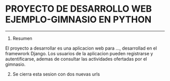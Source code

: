 # PROYECTO DE DESARROLLO WEB EJEMPLO-GIMNASIO EN PYTHON
---

1. Resumen

El proyecto a desarrollar es una aplicacion web para ..., desarrollad en el framewrork Django.
Los usuarios de la aplicacion pueden registrarse y autentificarse, ademas de consultar las actividades ofertadas por el gimnasio.

2. Se cierra esta sesion con dos nuevas urls

